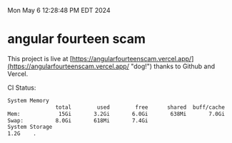 Mon May  6 12:28:48 PM EDT 2024

# angular fourteen scam


This project is live at [https://angularfourteenscam.vercel.app/](https://angularfourteenscam.vercel.app/ "dog!") thanks to Github and Vercel.

CI Status: 

```bash
System Memory
               total        used        free      shared  buff/cache   available
Mem:            15Gi       3.2Gi       6.0Gi       638Mi       7.0Gi        12Gi
Swap:          8.0Gi       618Mi       7.4Gi
System Storage
1.2G	.
